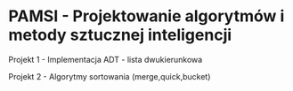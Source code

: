 # PAMSI - Projektowanie algorytmów i metody sztucznej inteligencji

Projekt 1 - Implementacja ADT - lista dwukierunkowa

Projekt 2 - Algorytmy sortowania (merge,quick,bucket)
